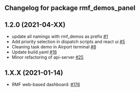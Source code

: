 ## Changelog for package rmf_demos_panel

1.2.0 (2021-04-XX)
------------------
* update all namings with rmf_demos as prefix [#1](https://github.com/open-rmf/rmf_demos/pull/1)
* Add priority selection in dispatch scripts and react ui [#5](https://github.com/open-rmf/rmf_demos/pull/5)
* Cleaning task demo in Airport terminal [#8](https://github.com/open-rmf/rmf_demos/pull/8)
* Update build.yaml [#16](https://github.com/open-rmf/rmf_demos/pull/16)
* Minor refactoring of api-server [#25](https://github.com/open-rmf/rmf_demos/pull/25)

1.X.X (2021-01-14)
------------------
* RMF web-based dashboard: [#176](https://github.com/osrf/rmf_demos/pull/176)
